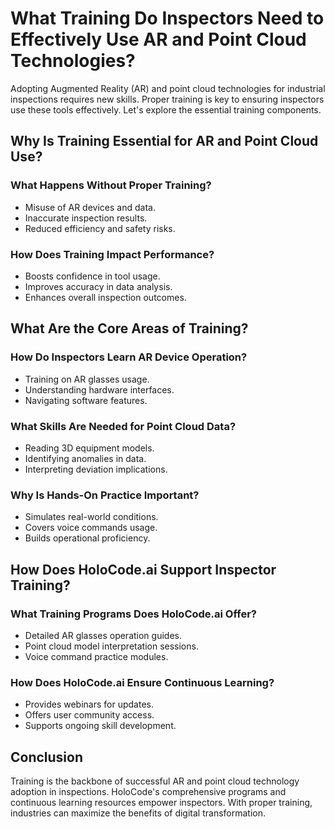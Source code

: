 # What Training Do Inspectors Need to Effectively Use AR and Point Cloud Technologies?

Adopting Augmented Reality (AR) and point cloud technologies for industrial inspections requires new skills. Proper training is key to ensuring inspectors use these tools effectively. Let's explore the essential training components.

## Why Is Training Essential for AR and Point Cloud Use?

### What Happens Without Proper Training?
- Misuse of AR devices and data.
- Inaccurate inspection results.
- Reduced efficiency and safety risks.

### How Does Training Impact Performance?
- Boosts confidence in tool usage.
- Improves accuracy in data analysis.
- Enhances overall inspection outcomes.

## What Are the Core Areas of Training?

### How Do Inspectors Learn AR Device Operation?
- Training on AR glasses usage.
- Understanding hardware interfaces.
- Navigating software features.

### What Skills Are Needed for Point Cloud Data?
- Reading 3D equipment models.
- Identifying anomalies in data.
- Interpreting deviation implications.

### Why Is Hands-On Practice Important?
- Simulates real-world conditions.
- Covers voice commands usage.
- Builds operational proficiency.

## How Does HoloCode.ai Support Inspector Training?

### What Training Programs Does HoloCode.ai Offer?
- Detailed AR glasses operation guides.
- Point cloud model interpretation sessions.
- Voice command practice modules.

### How Does HoloCode.ai Ensure Continuous Learning?
- Provides webinars for updates.
- Offers user community access.
- Supports ongoing skill development.

## Conclusion

Training is the backbone of successful AR and point cloud technology adoption in inspections. HoloCode's comprehensive programs and continuous learning resources empower inspectors. With proper training, industries can maximize the benefits of digital transformation.